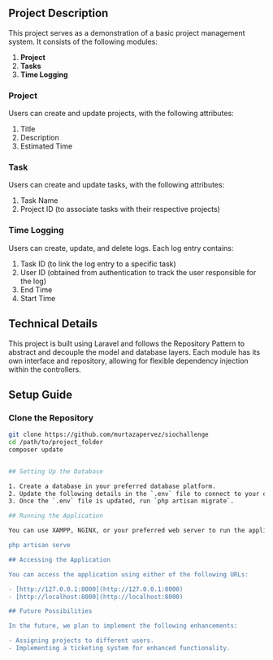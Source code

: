 ## Project Description
This project serves as a demonstration of a basic project management system. It consists of the following modules:

1. **Project**
2. **Tasks**
3. **Time Logging**

### Project
Users can create and update projects, with the following attributes:

1. Title
2. Description
3. Estimated Time

### Task
Users can create and update tasks, with the following attributes:

1. Task Name
2. Project ID (to associate tasks with their respective projects)

### Time Logging
Users can create, update, and delete logs. Each log entry contains:

1. Task ID (to link the log entry to a specific task)
2. User ID (obtained from authentication to track the user responsible for the log)
3. End Time
4. Start Time

## Technical Details
This project is built using Laravel and follows the Repository Pattern to abstract and decouple the model and database layers. Each module has its own interface and repository, allowing for flexible dependency injection within the controllers.

## Setup Guide

### Clone the Repository
```bash
git clone https://github.com/murtazapervez/siochallenge
cd /path/to/project_folder
composer update


## Setting Up the Database

1. Create a database in your preferred database platform.
2. Update the following details in the `.env` file to connect to your database.
3. Once the `.env` file is updated, run `php artisan migrate`.

## Running the Application

You can use XAMPP, NGINX, or your preferred web server to run the application, or use Laravel's built-in server:

php artisan serve

## Accessing the Application

You can access the application using either of the following URLs:

- [http://127.0.0.1:8000](http://127.0.0.1:8000)
- [http://localhost:8000](http://localhost:8000)

## Future Possibilities

In the future, we plan to implement the following enhancements:

- Assigning projects to different users.
- Implementing a ticketing system for enhanced functionality.


